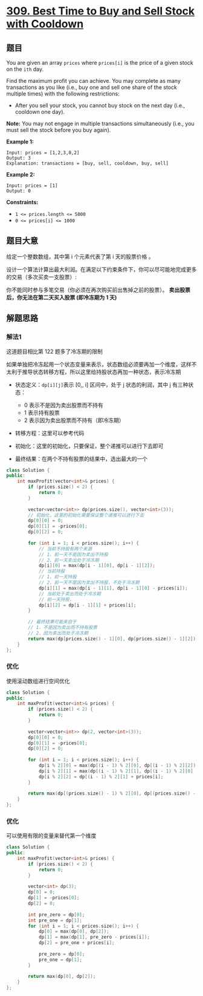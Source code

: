 # [309. Best Time to Buy and Sell Stock with Cooldown](https://leetcode.com/problems/best-time-to-buy-and-sell-stock-with-cooldown/)

## 题目

You are given an array `prices` where `prices[i]` is the price of a given stock on the `ith` day.

Find the maximum profit you can achieve. You may complete as many transactions as you like (i.e., buy one and sell one share of the stock multiple times) with the following restrictions:

- After you sell your stock, you cannot buy stock on the next day (i.e., cooldown one day).

**Note:** You may not engage in multiple transactions simultaneously (i.e., you must sell the stock before you buy again).

 

**Example 1:**

```
Input: prices = [1,2,3,0,2]
Output: 3
Explanation: transactions = [buy, sell, cooldown, buy, sell]
```

**Example 2:**

```
Input: prices = [1]
Output: 0
```

 

**Constraints:**

- `1 <= prices.length <= 5000`
- `0 <= prices[i] <= 1000`

## 题目大意

给定一个整数数组，其中第 i 个元素代表了第 i 天的股票价格 。

设计一个算法计算出最大利润。在满足以下约束条件下，你可以尽可能地完成更多的交易（多次买卖一支股票）:

你不能同时参与多笔交易（你必须在再次购买前出售掉之前的股票）。
**卖出股票后，你无法在第二天买入股票 (即冷冻期为 1 天)**

## 解题思路

### 解法1

这道题目相比第 122 题多了冷冻期的限制

如果单独把冷冻起用一个状态变量来表示，状态数组必须要再加一个维度，这样不太利于推导状态转移方程，所以这里给持股状态再加一种状态，表示冷冻期

* 状态定义：`dp[i][j]`表示 [0,, i] 区间中，处于 j 状态的利润，其中 j 有三种状态：
  * 0 表示不是因为卖出股票而不持有
  * 1 表示持有股票
  * 2 表示因为卖出股票而不持有（即冷冻期）

* 转移方程：这里可以参考代码
* 初始化：这里的初始化，只要保证，整个递推可以进行下去即可
* 最终结果：在两个不持有股票的结果中，选出最大的一个



`````c++
class Solution {
public:
    int maxProfit(vector<int>& prices) {
        if (prices.size() < 2) {
            return 0;
        }
        
        vector<vector<int>> dp(prices.size(), vector<int>(3));
        // 初始化，这里的初始化需要保证整个递推可以进行下去
        dp[0][0] = 0;
        dp[0][1] = -prices[0];
        dp[0][2] = 0;
        
        for (int i = 1; i < prices.size(); i++) {
            // 当前不持股有两个来源
            // 1、前一天不是因为卖出不持股
            // 2、前一天卖出处于冷冻期
            dp[i][0] = max(dp[i - 1][0], dp[i - 1][2]);
            // 当前持股
            // 1、前一天持股
            // 2、前一天不是因为卖出不持股，不处于冷冻期
            dp[i][1] = max(dp[i - 1][1], dp[i - 1][0] - prices[i]);
            // 当前处于卖出而处于冷冻期
            // 前一天持股，
            dp[i][2] = dp[i - 1][1] + prices[i];
        }
        
        // 最终结果可能来自于
        // 1、不是因为卖出而不持有股票
        // 2、因为卖出而处于冷冻期
        return max(dp[prices.size() - 1][0], dp[prices.size() - 1][2]);
    }
};
`````

### 优化

使用滚动数组进行空间优化

`````c++
class Solution {
public:    
    int maxProfit(vector<int>& prices) {
        if (prices.size() < 2) {
            return 0;
        }
        
        vector<vector<int>> dp(2, vector<int>(3));
        dp[0][0] = 0;
        dp[0][1] = -prices[0];
        dp[0][2] = 0;
        
        for (int i = 1; i < prices.size(); i++) {
            dp[i % 2][0] = max(dp[(i - 1) % 2][0], dp[(i - 1) % 2][2]);
            dp[i % 2][1] = max(dp[(i - 1) % 2][1], dp[(i - 1) % 2][0] - prices[i]);
            dp[i % 2][2] = dp[(i - 1) % 2][1] + prices[i];
        }
        
        return max(dp[(prices.size() - 1) % 2][0], dp[(prices.size() - 1) % 2][2]);
    }
};
`````

### 优化

可以使用有限的变量来替代第一个维度

`````c++
class Solution {
public:    
    int maxProfit(vector<int>& prices) {
        if (prices.size() < 2) {
            return 0;
        }
        
        vector<int> dp(3);
        dp[0] = 0;
        dp[1] = -prices[0];
        dp[2] = 0;
        
        int pre_zero = dp[0];
        int pre_one = dp[1];
        for (int i = 1; i < prices.size(); i++) {
            dp[0] = max(dp[0], dp[2]);
            dp[1] = max(dp[1], pre_zero - prices[i]);
            dp[2] = pre_one + prices[i];
            
            pre_zero = dp[0];
            pre_one = dp[1];
        }
        
        return max(dp[0], dp[2]);
    }
};
`````

